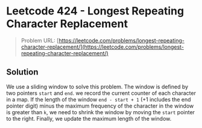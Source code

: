 # Leetcode 424 - Longest Repeating Character Replacement

> Problem URL: [https://leetcode.com/problems/longest-repeating-character-replacement/](https://leetcode.com/problems/longest-repeating-character-replacement/)

## Solution

We use a sliding window to solve this problem. The window is defined by two pointers `start` and `end`. we record the current counter of each character in a map. If the length of the window `end - start + 1` (+1 includes the end pointer digit) minus the maximum frequency of the character in the window is greater than `k`, we need to shrink the window by moving the `start` pointer to the right. Finally, we update the maximum length of the window.
